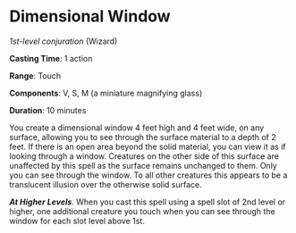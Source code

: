# Dimensional Window
*1st-level conjuration* (Wizard)

**Casting Time**: 1 action

**Range**: Touch

**Components**: V, S, M (a miniature magnifying glass)

**Duration**: 10 minutes

You create a dimensional window 4 feet high and 4 feet wide, on any surface, allowing you to see through the surface material to a depth of 2 feet. If there is an open area beyond the solid material, you can view it as if looking through a window. Creatures on the other side of this surface are unaffected by this spell as the surface remains unchanged to them. Only you can see through the window. To all other creatures this appears to be a translucent illusion over the otherwise solid surface.

***At Higher Levels***. When you cast this spell using a spell slot of 2nd level or higher, one additional creature you touch when you can see through the window for each slot level above 1st.
